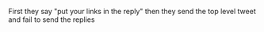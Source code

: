 First they say "put your links in the reply" then they send the top level tweet and fail to send the replies


